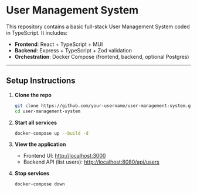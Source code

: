 # User Management System

This repository contains a basic full-stack User Management System coded in TypeScript. It includes:

- **Frontend**: React + TypeScript + MUI
- **Backend**: Express + TypeScript + Zod validation
- **Orchestration**: Docker Compose (frontend, backend, optional Postgres)

---

## Setup Instructions

1. **Clone the repo**

   ```bash
   git clone https://github.com/your-username/user-management-system.git
   cd user-management-system
   ```

2. **Start all services**

   ```bash
   docker-compose up --build -d
   ```

3. **View the application**

   - Frontend UI: [http://localhost:3000](http://localhost:3000)
   - Backend API (list users): [http://localhost:8080/api/users](http://localhost:8080/api/users)

4. **Stop services**

   ```bash
   docker-compose down
   ```
